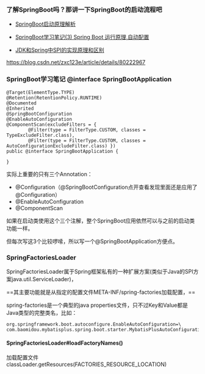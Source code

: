 ### 了解SpringBoot吗？那讲一下SpringBoot的启动流程吧
- [SpringBoot启动原理解析](http://mp.weixin.qq.com/s?__biz=MzAxNjk4ODE4OQ==&mid=2247485911&idx=1&sn=c24b460e17eb7133b37b2f921aead2f7&chksm=9bed28a5ac9aa1b3fa3a3323884545a9158b33de69b0813a72ec77786a79923f8388b787de6a&mpshare=1&scene=1&srcid=#rd)


- [SpringBoot学习笔记(3) Spring Boot 运行原理,自动配置](https://blog.csdn.net/a67474506/article/details/52013634)


- [JDK和Spring中SPI的实现原理和区别](https://my.oschina.net/kipeng/blog/1789849)

https://blog.csdn.net/zxc123e/article/details/80222967

### SpringBoot学习笔记 @interface SpringBootApplication

```
@Target(ElementType.TYPE)
@Retention(RetentionPolicy.RUNTIME)
@Documented
@Inherited
@SpringBootConfiguration
@EnableAutoConfiguration
@ComponentScan(excludeFilters = {
		@Filter(type = FilterType.CUSTOM, classes = TypeExcludeFilter.class),
		@Filter(type = FilterType.CUSTOM, classes = AutoConfigurationExcludeFilter.class) })
public @interface SpringBootApplication {
    
}

```

实际上重要的只有三个Annotation：

- @Configuration（@SpringBootConfiguration点开查看发现里面还是应用了@Configuration）
- @EnableAutoConfiguration
- @ComponentScan

如果在启动类使用这个三个注解，整个SpringBoot应用依然可以与之前的启动类功能一样。    

但每次写这3个比较啰嗦，所以写一个@SpringBootApplication方便点。

### SpringFactoriesLoader
SpringFactoriesLoader属于Spring框架私有的一种扩展方案(类似于Java的SPI方案java.util.ServiceLoader)，   

==其主要功能就是从指定的配置文件META-INF/spring-factories加载配置，==

spring-factories是一个典型的java properties文件，只不过Key和Value都是Java类型的完整类名，比如：
```
org.springframework.boot.autoconfigure.EnableAutoConfiguration=\
com.baomidou.mybatisplus.spring.boot.starter.MybatisPlusAutoConfiguration
```

#### SpringFactoriesLoader#loadFactoryNames()
加载配置文件        
classLoader.getResources(FACTORIES_RESOURCE_LOCATION)